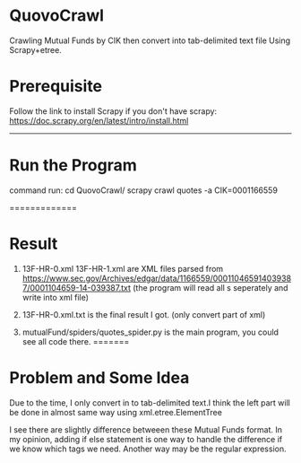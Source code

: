# QuovoCrawl
Crawling Mutual Funds by CIK then convert into tab-delimited text file Using Scrapy+etree.

# Prerequisite
Follow the link to install Scrapy if you don't have scrapy: 
        https://doc.scrapy.org/en/latest/intro/install.html

-----------------------------------------------------------------------------------
# Run the Program
command run:
cd QuovoCrawl/
scrapy crawl quotes -a CIK=0001166559

=============
# Result
1. 13F-HR-0.xml 13F-HR-1.xml are XML files parsed from https://www.sec.gov/Archives/edgar/data/1166559/000110465914039387/0001104659-14-039387.txt (the program will read all <XML>s  seperately and write into xml file)

2. 13F-HR-0.xml.txt is the final result I got. (only convert part of xml)

3.  mutualFund/spiders/quotes_spider.py is the main program, you could see all code there.
=======
# Problem and Some Idea
Due to the time, I only convert <headerData> in <edgarSubmission> to tab-delimited text.I think the left part will be done in almost same way using xml.etree.ElementTree

I see there are slightly difference betweeen these Mutual Funds format. In my opinion, adding if else statement is one way to handle the difference if we know which tags we need. Another way may be the regular expression.
